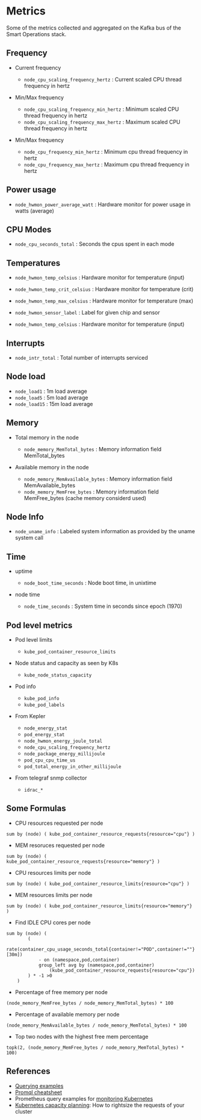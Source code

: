 # Metrics 

Some of the metrics collected and aggregated on the Kafka bus of the Smart Operations stack.
## Frequency

- Current frequency

    - `node_cpu_scaling_frequency_hertz` : Current scaled CPU thread frequency in hertz

- Min/Max frequency

    - `node_cpu_scaling_frequency_min_hertz` : Minimum scaled CPU thread frequency in hertz
    - `node_cpu_scaling_frequency_max_hertz` : Maximum scaled CPU thread frequency in hertz

- Min/Max frequency

    - `node_cpu_frequency_min_hertz` : Minimum cpu thread frequency in hertz
    - `node_cpu_frequency_max_hertz` : Maximum cpu thread frequency in hertz

## Power usage

- `node_hwmon_power_average_watt` : Hardware monitor for power usage in watts (average)

## CPU Modes

- `node_cpu_seconds_total` : Seconds the cpus spent in each mode

## Temperatures

- `node_hwmon_temp_celsius`      : Hardware monitor for temperature (input)
- `node_hwmon_temp_crit_celsius` : Hardware monitor for temperature (crit)
- `node_hwmon_temp_max_celsius`  : Hardware monitor for temperature (max)

- `node_hwmon_sensor_label` : Label for given chip and sensor
- `node_hwmon_temp_celsius` : Hardware monitor for temperature (input)

## Interrupts

- `node_intr_total` : Total number of interrupts serviced

## Node load

- `node_load1`  :  1m load average
- `node_load5`  :  5m load average
- `node_load15` : 15m load average

## Memory

- Total memory in the node

    - `node_memory_MemTotal_bytes`     : Memory information field MemTotal_bytes

- Available memory in the node

    - `node_memory_MemAvailable_bytes` : Memory information field MemAvailable_bytes
    - `node_memory_MemFree_bytes`      : Memory information field MemFree_bytes (cache memory considerd used)

## Node Info

- `node_uname_info` : Labeled system information as provided by the uname system call

## Time

- uptime

    - `node_boot_time_seconds` : Node boot time, in unixtime

- node time

    - `node_time_seconds` : System time in seconds since epoch (1970)

## Pod level metrics

- Pod level limits

    - `kube_pod_container_resource_limits`

- Node status and capacity as seen by K8s

    - `kube_node_status_capacity`

- Pod info

    - `kube_pod_info`
    - `kube_pod_labels`

- From Kepler

    - `node_energy_stat`
    - `pod_energy_stat`
    - `node_hwmon_energy_joule_total`
    - `node_cpu_scaling_frequency_hertz`
    - `node_package_energy_millijoule`
    - `pod_cpu_cpu_time_us`
    - `pod_total_energy_in_other_millijoule`

- From telegraf snmp collector

    - `idrac_*`

## Some Formulas

- CPU resources requested per node
```
sum by (node) ( kube_pod_container_resource_requests{resource="cpu"} )
```
- MEM resoruces requested per node
```
sum by (node) ( kube_pod_container_resource_requests{resource="memory"} )
```
- CPU resources limits per node
```
sum by (node) ( kube_pod_container_resource_limits{resource="cpu"} )
```
- MEM resources limits per node
```
sum by (node) ( kube_pod_container_resource_limits{resource="memory"} )
```
- Find IDLE CPU cores per node
```
sum by (node) (
        (
            rate(container_cpu_usage_seconds_total{container!="POD",container!=""}[30m]) 
            - on (namespace,pod,container) 
            group_left avg by (namespace,pod,container)
                (kube_pod_container_resource_requests{resource="cpu"})
        ) * -1 >0
    )
```
- Percentage of free memory per node
```
(node_memory_MemFree_bytes / node_memory_MemTotal_bytes) * 100
```

- Percentage of available memory per node
```
(node_memory_MemAvailable_bytes / node_memory_MemTotal_bytes) * 100
```
- Top two nodes with the highest free mem percentage
```
topk(2, (node_memory_MemFree_bytes / node_memory_MemTotal_bytes) * 100)
```

## References

- [Querying examples](https://prometheus.io/docs/prometheus/latest/querying/examples/)
- [Promql cheatsheet](https://sysdig.com/blog/getting-started-with-promql-cheatsheet/)
- Prometheus query examples for [monitoring Kubernetes](https://sysdig.com/blog/prometheus-query-examples/)
- [Kubernetes capacity planning](https://sysdig.com/blog/kubernetes-capacity-planning/): How to rightsize the requests of your cluster